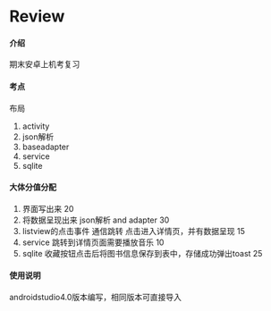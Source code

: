 # Review

#### 介绍
期末安卓上机考复习

#### 考点
布局
1. activity
2. json解析
3. baseadapter
4. service
5. sqlite

#### 大体分值分配
1. 界面写出来  20
2. 将数据呈现出来 json解析 and adapter  30
3. listview的点击事件 通信跳转 点击进入详情页，并有数据呈现    15
4. service 跳转到详情页面需要播放音乐 10
5. sqlite 收藏按钮点击后将图书信息保存到表中，存储成功弹出toast 25

#### 使用说明
androidstudio4.0版本编写，相同版本可直接导入

